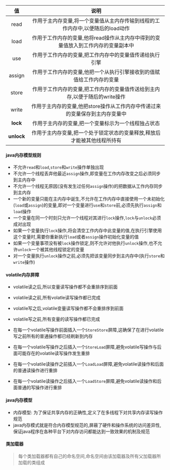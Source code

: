 |     值     |                             说明                             |
| :--------: | :----------------------------------------------------------: |
|    read    | 作用于主内存变量,将一个变量值从主内存传输到线程的工作内存中,以便随后的load动作 |
|    load    | 作用于工作内存的变量,他将read操作从主内存中得到的变量值放入到工作内存的变量副本中 |
|    use     |   作用于工作内存的变量,把工作内存中的变量值传递给执行引擎    |
|   assign   | 作用于工作内存的变量,他把一个从执行引擎接收到的值赋值给工作内存的变量 |
|   store    | 作用于工作内存的变量,把工作内存的变量值传送给到主内存,以便于随后的write操作 |
|   write    | 作用于主内存的变量,他把store操作从工作内存中传递过来的变量保存到主内存变量中 |
|  **lock**  |     作用于主内存的变量,把一个变量标示为一个线程独占状态      |
| **unlock** | 作用于主内存变量,把一个处于锁定状态的变量释放,释放后才能被其他线程所持有 |

#### java内存模型规则

* 不允许`read`和`load`,`store`和`write`操作单独出现
* 不允许一个线程丢弃他最近`assign`操作,即变量在工作内存改变之后必须同步到主内存中
* 不允许一个线程无原因(没有发生过任何`assign`操作)的把数据从工作内存同步到主内存
* 一个新的变量只能在主内存中诞生,不允许在工作内存中直接使用一个未初始化(`load`或`assign`)的变量,即对一个变量进行`use`和`store`前,必须先执行`assign`和`load`操作
* 一个变量在同一个时刻只允许一个线程对其进行`lock`操作,`lock`与`unlock`必须成对出现
* 如果一个变量执行`lock`操作,将会清空工作内存中此变量的值,在执行引擎使用这个变量时,需要你重新执行`load`或者`assign`操作初始化变量的值
* 如果一个变量事项没有被`lock`操作锁定,则不允许对他执行`unlock`操作,也不允许`unlock`一个被其他线程锁定的变量
* 对一个变量执行`unlock`操作之前,必须先把该变量同步到主内存中(执行`store`和`write`操作)

#### volatile内存屏障

* volatile读之后,所以变量读写操作都不会重排序到前面
* volatile读之前,所有volatle读写操作都已完成
* volatile写之后,volatile变量读写操作都不会重排序到前面
* volatile写之前,所有变量的读写操作都已完成

* 在每一个volatile写操作前面插入一个`StoreStore`屏障,这确保了在进行volatile写之前所有的普通操作都已经刷新到内存
* 在每一个volatile写操作之后插入一个`StoreLoad`屏障,避免volatile写操作与后面可能存在的volatile读写操作发生重排
* 在每一个volatile读操作之前插入一个`LoadLoad`屏障,避免volatile读操作和后面的普通读操作进行重排
* 在每一个volatile读操作之后插入一个`LoadStore`屏障,避免volatile读操作和后面普通的写操作进行重排

#### java内存模型

* 内存模型: 为了保证共享内存的正确性,定义了在多线程下对共享内存读写操作规范
* java内存模式就是符合内存模型规范的,屏蔽了硬件和操作系统的访问差异性,保证java程序在各种平台下对内存访问都能达到一致效果的机制及规范

#### 类加载器

> 每个类加载器都有自己的命名空间,命名空间由该加载器及所有父加载器所加载的类组成